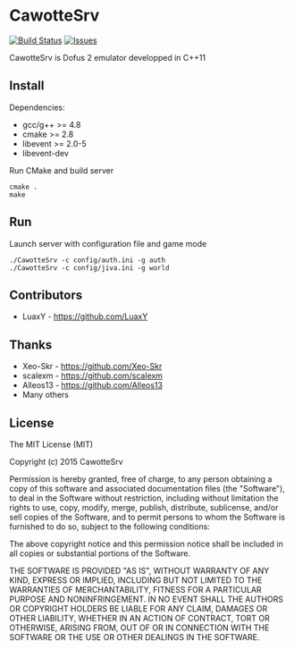 # CawotteSrv
[![Build Status](https://travis-ci.org/LuaxY/CawotteSrv.svg?branch=master)](https://travis-ci.org/LuaxY/CawotteSrv) [![Issues](http://img.shields.io/github/issues/LuaxY/CawotteSrv.svg?style=flat)](https://github.com/twitch-irc/LuaxY/CawotteSrv)

CawotteSrv is Dofus 2 emulator developped in C++11

## Install

Dependencies:

- gcc/g++ >= 4.8
- cmake >= 2.8
- libevent >= 2.0-5
- libevent-dev

Run CMake and build server
```
cmake .
make
```

## Run

Launch server with configuration file and game mode
```
./CawotteSrv -c config/auth.ini -g auth
./CawotteSrv -c config/jiva.ini -g world
```

## Contributors

- LuaxY - https://github.com/LuaxY

## Thanks

- Xeo-Skr - https://github.com/Xeo-Skr
- scalexm - https://github.com/scalexm
- Alleos13 - https://github.com/Alleos13
- Many others

## License

The MIT License (MIT)

Copyright (c) 2015 CawotteSrv

Permission is hereby granted, free of charge, to any person obtaining a copy of this software and associated documentation files (the "Software"), to deal in the Software without restriction, including without limitation the rights to use, copy, modify, merge, publish, distribute, sublicense, and/or sell copies of the Software, and to permit persons to whom the Software is furnished to do so, subject to the following conditions:

The above copyright notice and this permission notice shall be included in all copies or substantial portions of the Software.

THE SOFTWARE IS PROVIDED "AS IS", WITHOUT WARRANTY OF ANY KIND, EXPRESS OR IMPLIED, INCLUDING BUT NOT LIMITED TO THE WARRANTIES OF MERCHANTABILITY, FITNESS FOR A PARTICULAR PURPOSE AND NONINFRINGEMENT. IN NO EVENT SHALL THE AUTHORS OR COPYRIGHT HOLDERS BE LIABLE FOR ANY CLAIM, DAMAGES OR OTHER LIABILITY, WHETHER IN AN ACTION OF CONTRACT, TORT OR OTHERWISE, ARISING FROM, OUT OF OR IN CONNECTION WITH THE SOFTWARE OR THE USE OR OTHER DEALINGS IN THE SOFTWARE.
